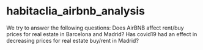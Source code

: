# habitaclia_airbnb_analysis
We try to answer the following questions: Does AirBNB affect rent/buy prices for real estate in Barcelona and Madrid? Has covid19 had an effect in decreasing prices for real estate buy/rent in Madrid?
